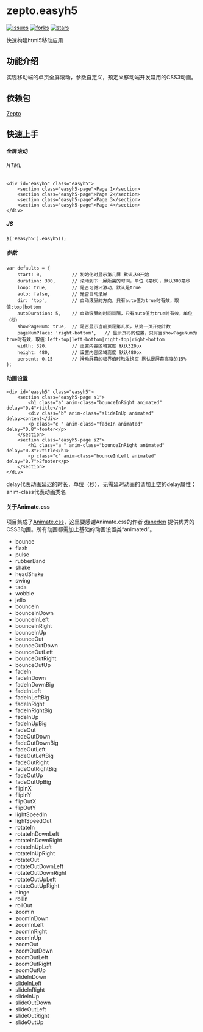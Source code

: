 # zepto.easyh5

[![issues](https://img.shields.io/github/issues/webzhongwang/zepto.easyh5.svg)](https://github.com/webzhongwang/zepto.easyh5/issues) [![forks](https://img.shields.io/github/forks/webzhongwang/zepto.easyh5.svg)](https://github.com/webzhongwang/zepto.easyh5/network) [![stars](https://img.shields.io/github/stars/webzhongwang/zepto.easyh5.svg)](https://github.com/webzhongwang/zepto.easyh5/stargazers)

快速构建html5移动应用

## 功能介绍
实现移动端的单页全屏滚动，参数自定义，预定义移动端开发常用的CSS3动画。

## 依赖包

[Zepto](https://cdnjs.cloudflare.com/ajax/libs/zepto/1.1.6/zepto.min.js)

## 快速上手
#### 全屏滚动
###### HTML

	<div id="easyh5" class="easyh5">
		<section class="easyh5-page">Page 1</section>
		<section class="easyh5-page">Page 2</section>
		<section class="easyh5-page">Page 3</section>
		<section class="easyh5-page">Page 4</section>
	</div>

##### JS
	
	$('#easyh5').easyh5();

##### 参数

	var defaults = {
        start: 0,           // 初始化时显示第几屏 默认从0开始
        duration: 300,      // 滚动到下一屏所需的时间，单位（毫秒），默认300毫秒
        loop: true,         // 是否可循环激动，默认是true
        auto: false,        // 是否自动滚屏
        dir: 'top',         // 自动滚屏的方向，只有auto值为true时有效，取值:top|bottom
        autoDuration: 5,    // 自动滚屏的时间间隔，只有auto值为true时有效，单位（秒）
        showPageNum: true,  // 是否显示当前页是第几页，从第一页开始计数
        pageNumPlace: 'right-bottom',   // 显示页码的位置，只有当showPageNum为true时有效，取值:left-top|left-bottom|right-top|right-bottom
        width: 320,         // 设置内容区域宽度 默认320px
        height: 480,        // 设置内容区域高度 默认480px
        persent: 0.15       // 滑动屏幕的临界值时触发换页 默认是屏幕高度的15%
    };

#### 动画设置

	<div id="easyh5" class="easyh5">
	    <section class="easyh5-page s1">
	    	<h1 class="a" anim-class="bounceInRight animated" delay="0.4">title</h1>
	    	<div class="b" anim-class="slideInUp animated" delay>content</div>
	    	<p class="c " anim-class="fadeIn animated" delay="0.8">footer</p>
	    </section>
	    <section class="easyh5-page s2">
	    	<h1 class="a " anim-class="bounceInRight animated" delay="0.3">2title</h1>
	    	<p class="c" anim-class="bounceInLeft animated" delay="0.7">2footer</p>
	    </section>
	</div>

delay代表动画延迟的时长，单位（秒），无需延时动画的请加上空的delay属性；anim-class代表动画类名

#### 关于Animate.css

项目集成了[Animate.css](https://daneden.github.io/animate.css/)，这里要感谢Animate.css的作者 [daneden](https://github.com/daneden/) 提供优秀的CSS3动画。所有动画都需加上基础的动画设置类“animated”。

* bounce
* flash
* pulse
* rubberBand
* shake
* headShake
* swing
* tada
* wobble
* jello
* bounceIn
* bounceInDown
* bounceInLeft
* bounceInRight
* bounceInUp
* bounceOut
* bounceOutDown
* bounceOutLeft
* bounceOutRight
* bounceOutUp
* fadeIn
* fadeInDown
* fadeInDownBig
* fadeInLeft
* fadeInLeftBig
* fadeInRight
* fadeInRightBig
* fadeInUp
* fadeInUpBig
* fadeOut
* fadeOutDown
* fadeOutDownBig
* fadeOutLeft
* fadeOutLeftBig
* fadeOutRight
* fadeOutRightBig
* fadeOutUp
* fadeOutUpBig
* flipInX
* flipInY
* flipOutX
* flipOutY
* lightSpeedIn
* lightSpeedOut
* rotateIn
* rotateInDownLeft
* rotateInDownRight
* rotateInUpLeft
* rotateInUpRight
* rotateOut
* rotateOutDownLeft
* rotateOutDownRight
* rotateOutUpLeft
* rotateOutUpRight
* hinge
* rollIn
* rollOut
* zoomIn
* zoomInDown
* zoomInLeft
* zoomInRight
* zoomInUp
* zoomOut
* zoomOutDown
* zoomOutLeft
* zoomOutRight
* zoomOutUp
* slideInDown
* slideInLeft
* slideInRight
* slideInUp
* slideOutDown
* slideOutLeft
* slideOutRight
* slideOutUp




